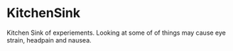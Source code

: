 # KitchenSink
Kitchen Sink of experiements. Looking at some of of things may cause eye strain, headpain and nausea.
